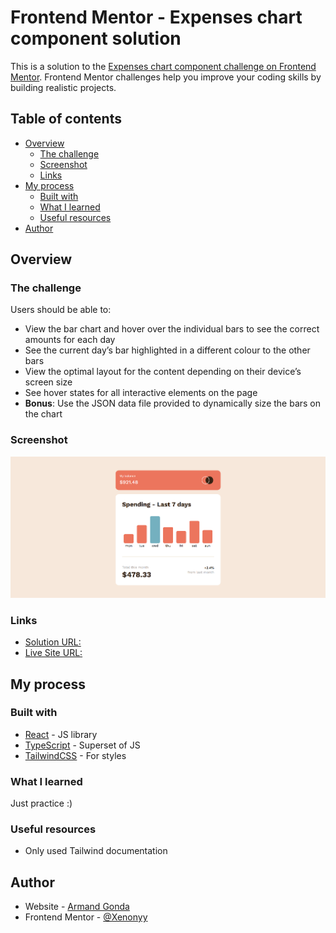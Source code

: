 # Frontend Mentor - Expenses chart component solution

This is a solution to the [Expenses chart component challenge on Frontend Mentor](https://www.frontendmentor.io/challenges/expenses-chart-component-e7yJBUdjwt). Frontend Mentor challenges help you improve your coding skills by building realistic projects.

## Table of contents

- [Overview](#overview)
  - [The challenge](#the-challenge)
  - [Screenshot](#screenshot)
  - [Links](#links)
- [My process](#my-process)
  - [Built with](#built-with)
  - [What I learned](#what-i-learned)
  - [Useful resources](#useful-resources)
- [Author](#author)


## Overview

### The challenge

Users should be able to:

- View the bar chart and hover over the individual bars to see the correct amounts for each day
- See the current day’s bar highlighted in a different colour to the other bars
- View the optimal layout for the content depending on their device’s screen size
- See hover states for all interactive elements on the page
- **Bonus**: Use the JSON data file provided to dynamically size the bars on the chart

### Screenshot

![alt text](image.png)

### Links

- [Solution URL:](https://github.com/Xenonyy/expense-chart)
- [Live Site URL:](https://fe-mentor-expense-chart.netlify.app/)

## My process

### Built with

- [React](https://reactjs.org/) - JS library
- [TypeScript](https://www.typescriptlang.org/) - Superset of JS
- [TailwindCSS](https://tailwindcss.com/blog/tailwindcss-v4) - For styles


### What I learned

Just practice :)

### Useful resources

- Only used Tailwind documentation

## Author

- Website - [Armand Gonda](https://xenonyy.github.io/)
- Frontend Mentor - [@Xenonyy](https://www.frontendmentor.io/profile/Xenonyy)

